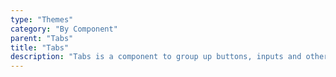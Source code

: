```yaml
---
type: "Themes"
category: "By Component"
parent: "Tabs"
title: "Tabs"
description: "Tabs is a component to group up buttons, inputs and other content."
---
```

